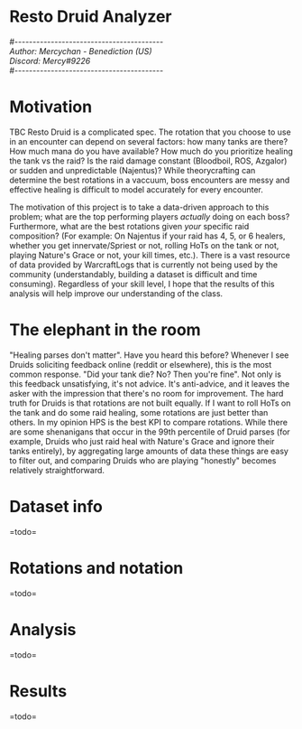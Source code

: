 # Resto Druid Analyzer  
#-----------------------------------------  
*Author: Mercychan - Benediction (US)*    
*Discord: Mercy#9226*  
#-----------------------------------------  

# Motivation
TBC Resto Druid is a complicated spec. The rotation that you choose to use in an encounter can depend on several factors: how many tanks are there? How much mana do you have available? How much do you prioritize healing the tank vs the raid? Is the raid damage constant (Bloodboil, ROS, Azgalor) or sudden and unpredictable (Najentus)? While theorycrafting can determine the best rotations in a vaccuum, boss encounters are messy and effective healing is difficult to model accurately for every encounter.  

The motivation of this project is to take a data-driven approach to this problem; what are the top performing players *actually* doing on each boss? Furthermore, what are the best rotations given *your* specific raid composition? (For example: On Najentus if your raid has 4, 5, or 6 healers, whether you get innervate/Spriest or not, rolling HoTs on the tank or not, playing Nature's Grace or not, your kill times, etc.). There is a vast resource of data provided by WarcraftLogs that is currently not being used by the community (understandably, building a dataset is difficult and time consuming). Regardless of your skill level, I hope that the results of this analysis will help improve our understanding of the class.


# The elephant in the room
"Healing parses don't matter". Have you heard this before? Whenever I see Druids soliciting feedback online (reddit or elsewhere), this is the most common response. "Did your tank die? No? Then you're fine". Not only is this feedback unsatisfying, it's not advice. It's anti-advice, and it leaves the asker with the impression that there's no room for improvement. The hard truth for Druids is that rotations are not built equally. If I want to roll HoTs on the tank and do some raid healing, some rotations are just better than others. In my opinion HPS is the best KPI to compare rotations. While there are some shenanigans that occur in the 99th percentile of Druid parses (for example, Druids who just raid heal with Nature's Grace and ignore their tanks entirely), by aggregating large amounts of data these things are easy to filter out, and comparing Druids who are playing "honestly" becomes relatively straightforward.  


# Dataset info
=todo=


# Rotations and notation
=todo=


# Analysis
=todo=


# Results
=todo=
